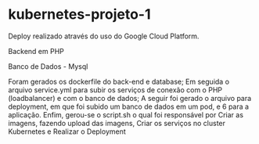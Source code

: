 # kubernetes-projeto-1

Deploy realizado através do uso do Google Cloud Platform.

Backend em PHP

Banco de Dados - Mysql

Foram gerados os dockerfile  do back-end e database;
Em seguida o arquivo service.yml para subir os serviços de conexão com o PHP (loadbalancer) e com o banco de dados;
A seguir foi gerado o arquivo para deployment, em que foi subido um banco de dados em um pod, e 6 para a aplicação.
Enfim, gerou-se o script.sh o qual foi responsável por Criar as imagens, fazendo upload das imagens, Criar os serviços no cluster Kubernetes e Realizar o Deployment
